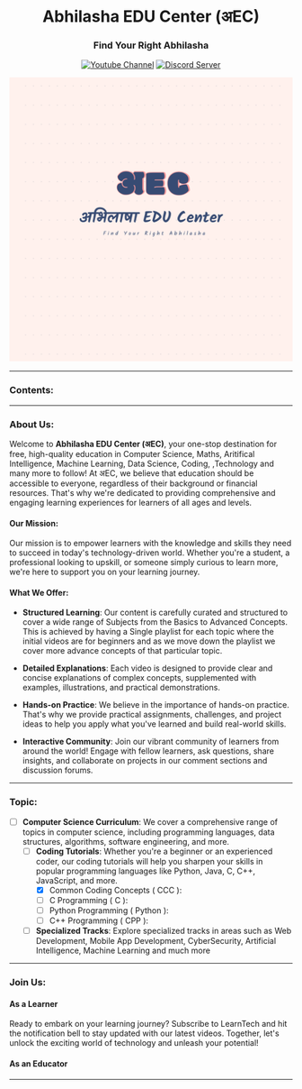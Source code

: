 <h1 align="center"> Abhilasha EDU Center (अEC)</h1>

<div align="center">
<h3>Find Your Right Abhilasha</h3>

<a href="https://www.youtube.com/@AbhilashaEduCenter"><img src="https://img.shields.io/badge/YouTube-FF0000?style=for-the-badge&logo=youtube&logoColor=white" alt="Youtube Channel"/></a>
<a href="https://discord.gg/Kd5gSeGb6k"><img src="https://img.shields.io/badge/Discord-7289DA?style=for-the-badge&logo=discord&logoColor=white" alt="Discord Server"/></a>


![अEC](assets/logo.png)
</div>

<hr/>

### Contents:

<hr/>

### About Us:
Welcome to <b>Abhilasha EDU Center (अEC)</b>, your one-stop destination for free, high-quality education in Computer Science, Maths, Aritifical Intelligence, Machine Learning, Data Science, Coding, ,Technology and many more to follow! At अEC, we believe that education should be accessible to everyone, regardless of their background or financial resources. That's why we're dedicated to providing comprehensive and engaging learning experiences for learners of all ages and levels.

#### Our Mission:

Our mission is to empower learners with the knowledge and skills they need to succeed in today's technology-driven world. Whether you're a student, a professional looking to upskill, or someone simply curious to learn more, we're here to support you on your learning journey.

#### What We Offer:

- <b>Structured Learning</b>: Our content is carefully curated and structured to cover a wide range of Subjects from the Basics to Advanced Concepts. This is achieved by having a Single playlist for each topic where the initial videos are for beginners and as we move down the playlist we cover more advance concepts of that particular topic.

- <b>Detailed Explanations</b>: Each video is designed to provide clear and concise explanations of complex concepts, supplemented with examples, illustrations, and practical demonstrations.

- <b>Hands-on Practice</b>: We believe in the importance of hands-on practice. That's why we provide practical assignments, challenges, and project ideas to help you apply what you've learned and build real-world skills.

- <b>Interactive Community</b>: Join our vibrant community of learners from around the world! Engage with fellow learners, ask questions, share insights, and collaborate on projects in our comment sections and discussion forums.

<hr/>

### Topic:
- [ ] <b>Computer Science Curriculum</b>: We cover a comprehensive range of topics in computer science, including programming languages, data structures, algorithms, software engineering, and more.
  - [ ] <b>Coding Tutorials</b>: Whether you're a beginner or an experienced coder, our coding tutorials will help you sharpen your skills in popular programming languages like Python, Java, C, C++, JavaScript, and more.
    - [x] Common Coding Concepts ( CCC ):
    - [ ] C Programming ( C ):
    - [ ] Python Programming ( Python ):
    - [ ] C++ Programming ( CPP ):
  - [ ] <b>Specialized Tracks</b>: Explore specialized tracks in areas such as Web Development, Mobile App Development, CyberSecurity, Artificial Intelligence, Machine Learning and much more
     
<hr/>

### Join Us:

#### As a Learner
Ready to embark on your learning journey? Subscribe to LearnTech and hit the notification bell to stay updated with our latest videos. Together, let's unlock the exciting world of technology and unleash your potential!

#### As an Educator

<hr/>
